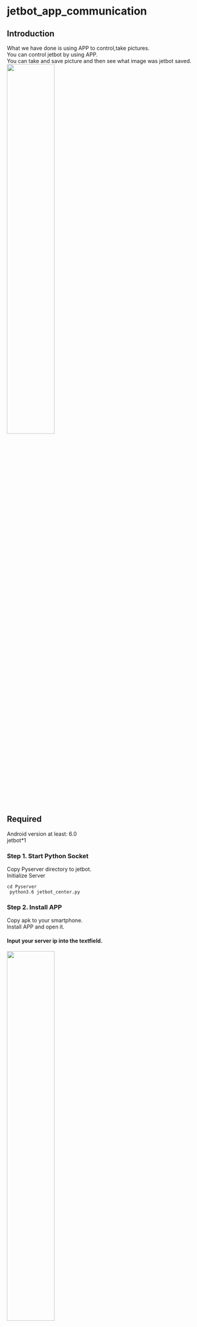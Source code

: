 # jetbot_app_communication

## Introduction
What we have done is using APP to control,take pictures.<br>
You can control jetbot by using APP. <br>
You can take and save picture and then see what image was jetbot saved. <br>
<img src="https://github.com/omega87910/jetbot_app_communication/blob/master/README_IMG/car.png" width="50%" height="50%"></img><br>

## Required
Android version at least: 6.0 <br>
jetbot*1 <br>
### Step 1. Start Python Socket
Copy Pyserver directory to jetbot.<br>
Initialize Server <br>
<code> cd Pyserver </code> <br>
<code> python3.6 jetbot_center.py </code> <br>
### Step 2. Install APP
Copy apk to your smartphone.<br>
Install APP and open it. <br>
#### Input your server ip into the textfield.<br>
<img src="https://github.com/omega87910/jetbot_app_communication/blob/master/README_IMG/connect_interface.png" width="50%" height="50%"></img><br>
#### you can see the second page<br>
<img src="https://github.com/omega87910/jetbot_app_communication/blob/master/README_IMG/chooseMode_interface.png" width="50%" height="50%"></img><br>
### Step 3. Control and Take pictures.
Select "Control" ,you can touch any button to control and take pictures.<br>
When you touch take pictures, jetbot will send a picture which is his camera seeing,and save image to img directory.<br>
<img src="https://github.com/omega87910/jetbot_app_communication/blob/master/README_IMG/control_interface.png" width="50%" height="50%"></img><br>

## Trouble Shooting
#### 1.Give APP Permission
<img src="https://github.com/omega87910/jetbot_app_communication/blob/master/README_IMG/trouble.png" width="30%" height="30%"></img><br>

### I think this is very convenience for you guys collecting pictures and training AI. <br>
### Have a nice day.<br>
